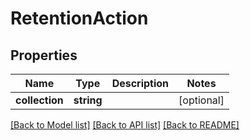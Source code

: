 # RetentionAction

## Properties
Name | Type | Description | Notes
------------ | ------------- | ------------- | -------------
**collection** | **string** |  | [optional] 

[[Back to Model list]](../README.md#documentation-for-models) [[Back to API list]](../README.md#documentation-for-api-endpoints) [[Back to README]](../README.md)


